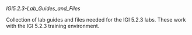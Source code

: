 *IGI5.2.3-Lab_Guides_and_Files*

Collection of lab guides and files needed for the IGI 5.2.3 labs. These work with the IGI 5.2.3 training environment.
